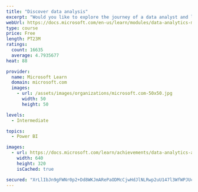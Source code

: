 ```yaml
---
title: "Discover data analysis"
excerpt: "Would you like to explore the journey of a data analyst and learn how a data analyst tells a story with data? In this module, you will explore the different roles in data and learn the different tasks of a data analyst."
webUrl: https://docs.microsoft.com/en-us/learn/modules/data-analytics-microsoft/
type: course
price: Free
length: PT23M
ratings:
  count: 16635
  average: 4.7935677
heat: 88

provider:
  name: Microsoft Learn
  domain: microsoft.com
  images:
    - url: /assets/images/organizations/microsoft.com-50x50.jpg
      width: 50
      height: 50

levels:
  - Intermediate

topics:
  - Power BI

images:
  - url: https://docs.microsoft.com/learn/achievements/data-analytics-and-microsoft-social.png
    width: 640
    height: 320
    isCached: true

secured: "XrLlIbJn9gFWNr0p2+Dd8WKJmARePaODMcCjwHdJlNLRwp2uU147l3WfWPJUcgycmcpPV36eUJckqXdviE+7UnuzCCZPIM9CnN+ZfuaigCNoXHOBAcuDI8njb5qobnZelYNAg6K/A9pSFt4rNpkQQ5RGiOvHX7b2XTia7R/U/11oG0IYYxcaa2Tj6f4SmWzkzenlShDVGI1I3SjGhppnI+k42cVqh+hjpeT+WmT5lr6M8yYuRXchSz0bAqjpBYgdBNDWX28E9tKNmOvXZqBt6Rr8Rom7ZMinJ9PcZ7MT3yyExFUocLMW3JHn2uHOEvIrJhj9qzlP4fHxB6arhH4mgviGzFsu/BnrJaILoHLBd+R79bOd3GCRpLFWSBi7M0hMPtk7IPnYcH+scH2W/DHsnBLa3HJbOc+ECD7Rj02xPhbL7gvcSakADQ2dgQN+88pl;HZBrmwT9dC1vCzqxPeNmGw=="
---
```


